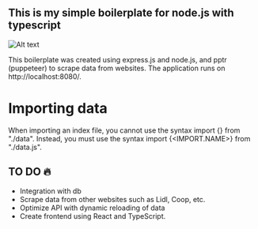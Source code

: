## This is my simple boilerplate for node.js with typescript

![Alt text](/data/scraper.png "Scrape supermarket price data")

This boilerplate was created using express.js and node.js, and pptr (puppeteer) to scrape data from websites. The application runs on http://localhost:8080/.

# Importing data

When importing an index file, you cannot use the syntax import {<IMPORT-NAME>} from "./data". Instead, you must use the syntax import {<IMPORT.NAME>} from "./data.js".

## TO DO 🔥

- Integration with db
- Scrape data from other websites such as Lidl, Coop, etc.
- Optimize API with dynamic reloading of data
- Create frontend using React and TypeScript.
